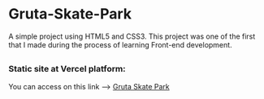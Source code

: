 # Gruta-Skate-Park
A simple project using HTML5 and CSS3. 
This project was one of the first that I made during the process of learning Front-end development.


##
### Static site at Vercel platform:

You can access on this link --> [Gruta Skate Park](https://gruta-skate-park.vercel.app/index.html)
